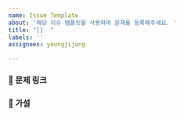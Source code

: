 ```yaml
---
name: Issue Template
about: '해당 이슈 템플릿을 사용하여 문제를 등록해주세요. '
title: "[]  "
labels: ''
assignees: youngjijang

---
```


### 🔗 문제 링크

### 🤔 가설
